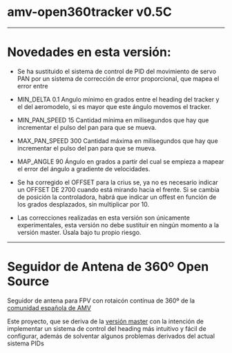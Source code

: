 # amv-open360tracker v0.5C
---------------------
# Novedades en esta versión:

* Se ha sustituido el sistema de control de PID del movimiento de servo PAN por un sistema de corrección de error proporcional, que mapea el error entre 

* MIN_DELTA     0.1   Angulo mínimo en grados entre el heading del tracker y el del aeromodelo, si es mayor que este ángulo movemos el tracker.

* MIN_PAN_SPEED  15   Cantidad mínima en milisegundos que hay que incrementar el pulso del pan para que se mueva.

* MAX_PAN_SPEED 300   Cantidad máxima en milisegundos que hay que incrementar el pulso del pan para que se mueva.

* MAP_ANGLE      90   Ángulo en grados a partir del cual se empieza a mapear el error del ángulo a gradiente de velocidades.

* Se ha corregido el OFFSET para la crius se, ya no es necesario indicar un OFFSET DE 2700 cuando está mirando hacia el frente. Si se cambia de posición la controladora, habrá que indicar un offest en función de los grados desplazados, sin multiplicar por 10.

* Las correcciones realizadas en esta versión son únicamente experimentales, esta versión no debe sustituir en ningún momento a la versión master. Úsala bajo tu propio riesgo.


---------------------
# Seguidor de Antena de 360º Open Source

Seguidor de antena para FPV con rotaicón contínua de 360º de la [comunidad española de AMV](http://www.aeromodelismovirtual.com/showthread.php?t=34530)

Este proyecto, que se deriva de la [versión master](https://github.com/raul-ortega/amv-open360tracker/) con la intención de implementar un sistema de control del heading más intuitivo y fácil de configurar, además de solventar algunos problemas derivados del actual sistema PIDs


